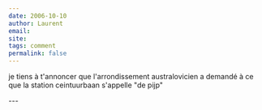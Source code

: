```yaml
---
date: 2006-10-10
author: Laurent
email: 
site: 
tags: comment
permalink: false
---
```


<p>je tiens à t'annoncer que l'arrondissement australovicien a demandé à ce que la station ceintuurbaan s'appelle "de pijp"</p>
---